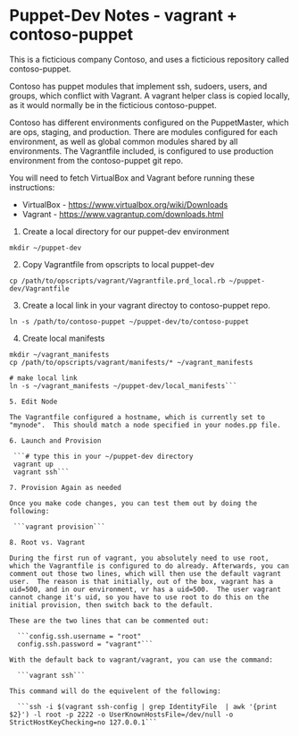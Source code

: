 # Puppet-Dev Notes - vagrant + contoso-puppet

This is a ficticious company Contoso, and uses a ficticious repository called contoso-puppet. 

Contoso has puppet modules that implement ssh, sudoers,  users, and groups, which conflict with Vagrant.  A vagrant helper class is copied locally, as it would normally be in the ficticious contoso-puppet.

Contoso has different environments configured on the PuppetMaster, which are ops, staging, and production.  There are modules configured for each environment, as well as global common modules shared by all environments.  The Vagrantfile included, is configured to use production environment from the contoso-puppet git repo.

You will need to fetch VirtualBox and Vagrant before running these instructions:

  * VirtualBox -  https://www.virtualbox.org/wiki/Downloads 
  * Vagrant - https://www.vagrantup.com/downloads.html

1. Create a local directory for our puppet-dev environment

 ```mkdir ~/puppet-dev```

2. Copy Vagrantfile from opscripts to local puppet-dev

 ```cp /path/to/opscripts/vagrant/Vagrantfile.prd_local.rb ~/puppet-dev/Vagrantfile```

3. Create a local link in your vagrant directoy to contoso-puppet repo.

 ```ln -s /path/to/contoso-puppet ~/puppet-dev/to/contoso-puppet```

4. Create local manifests

 ```# copy from opscripts or create your own
 mkdir ~/vagrant_manifests
 cp /path/to/opscripts/vagrant/manifests/* ~/vagrant_manifests

 # make local link
 ln -s ~/vagrant_manifests ~/puppet-dev/local_manifests```

5. Edit Node

The Vagrantfile configured a hostname, which is currently set to "mynode".  This should match a node specified in your nodes.pp file.

6. Launch and Provision

  ```# type this in your ~/puppet-dev directory
  vagrant up
  vagrant ssh```

7. Provision Again as needed

 Once you make code changes, you can test them out by doing the following:

  ```vagrant provision```

8. Root vs. Vagrant

 During the first run of vagrant, you absolutely need to use root, which the Vagrantfile is configured to do already. Afterwards, you can comment out those two lines, which will then use the default vagrant user.  The reason is that initially, out of the box, vagrant has a uid=500, and in our environment, vr has a uid=500.  The user vagrant cannot change it's uid, so you have to use root to do this on the initial provision, then switch back to the default.

 These are the two lines that can be commented out:

   ```config.ssh.username = "root"
   config.ssh.password = "vagrant"```

 With the default back to vagrant/vagrant, you can use the command:

   ```vagrant ssh```

 This command will do the equivelent of the following:

   ```ssh -i $(vagrant ssh-config | grep IdentityFile  | awk '{print $2}') -l root -p 2222 -o UserKnownHostsFile=/dev/null -o StrictHostKeyChecking=no 127.0.0.1```
